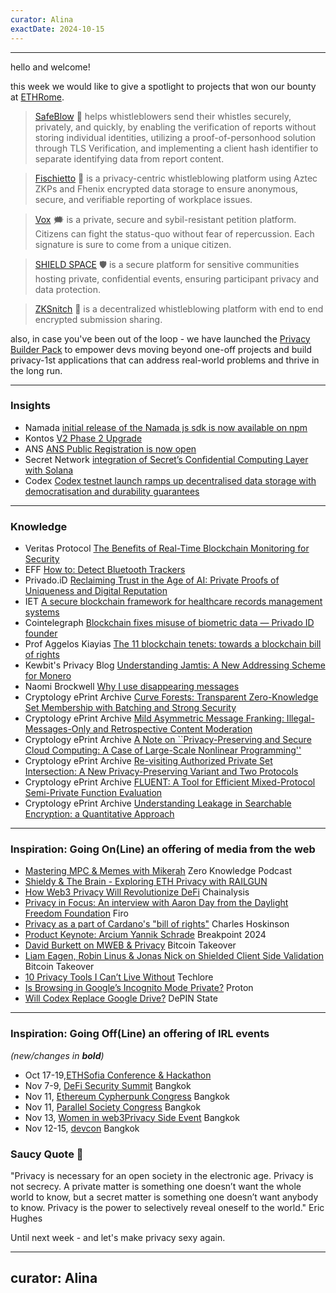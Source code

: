 ```yaml
---
curator: Alina
exactDate: 2024-10-15
---
```


<!--
### Insights

### Knowledge

### Inspiration

### Inspiration: Going On(Line) an offering of media from the web

### Inspiration: Going Off(Line) an offering of IRL events 

### Saucy Advice
-->

---

hello and welcome!

this week we would like to give a spotlight to projects that won our bounty at [ETHRome](https://x.com/ETHRome). 

> [SafeBlow](https://taikai.network/ethrome/hackathons/ethrome-24/projects/cm1v7swd803l4148w0xs03day/idea) 🛟 helps whistleblowers send their whistles securely, privately, and quickly, by  enabling the verification of reports without storing individual identities, utilizing a proof-of-personhood solution through TLS Verification, and implementing a client hash identifier to separate identifying data from report content.

> [Fischietto](https://taikai.network/ethrome/hackathons/ethrome-24/projects/cm1wpmq58000qh12dw418ownw/idea) 🤫 is a privacy-centric whistleblowing platform using Aztec ZKPs and Fhenix encrypted data storage to ensure anonymous, secure, and verifiable reporting of workplace issues.

> [Vox](https://taikai.network/ethrome/hackathons/ethrome-24/projects/cm1vw2ahy03o8148whytxec1k/idea) 🗯️ is a private, secure and sybil-resistant petition platform. Citizens can fight the status-quo without fear of repercussion. Each signature is sure to come from a unique citizen.

> [SHIELD SPACE](https://taikai.network/ethrome/hackathons/ethrome-24/projects/cm1wr1y8t0021h12dolec3083/idea) 🛡️ is a secure platform for sensitive communities hosting private, confidential events, ensuring participant privacy and data protection.

> [ZKSnitch](https://taikai.network/ethrome/hackathons/ethrome-24/projects/cm1x7zptj00bmu886s6e6wdoh/idea) 👀 is a decentralized whistleblowing platform with end to end encrypted submission sharing.

also, in case you've been out of the loop - we have launched the [Privacy Builder Pack](https://absorbing-diagram-66b.notion.site/Privacy-Builder-Pack-2cae5f1e195c4970b4eb41a14d3f4bde) to empower devs moving beyond one-off projects and build privacy-1st applications that can address real-world problems and thrive in the long run.

---

### Insights
- Namada [initial release of the Namada js sdk is now available on npm](https://www.npmjs.com/package/@heliaxdev/namada-sdk)
- Kontos [V2 Phase 2 Upgrade](https://x.com/Kontosio/status/1844979521113686497)
- ANS [ANS Public Registration is now open](https://aleonames.id/)
- Secret Network [integration of Secret’s Confidential Computing Layer with Solana](https://scrt.network/blog/decc-for-solana/)
- Codex [Codex testnet launch ramps up decentralised data storage with democratisation and durability guarantees](https://cointelegraph.com/press-releases/codex-testnet-launch-ramps-up-decentralised-data-storage-with-democratisation-and-incentivisation)

---

### Knowledge
- Veritas Protocol [The Benefits of Real-Time Blockchain Monitoring for Security](https://www.veritasprotocol.com/blog/the-benefits-of-real-time-blockchain-monitoring-for-security)
- EFF [How to: Detect Bluetooth Trackers](https://ssd.eff.org/module/how-to-detect-bluetooth-trackers)
- Privado.iD [Reclaiming Trust in the Age of AI: Private Proofs of Uniqueness and Digital Reputation](https://www.privado.id/blog/reclaiming-trust-in-the-age-of-ai)
- IET [A secure blockchain framework for healthcare records management systems](https://ietresearch.onlinelibrary.wiley.com/doi/full/10.1049/htl2.12092)
- Cointelegraph [Blockchain fixes misuse of biometric data — Privado ID founder](https://cointelegraph.com/news/blockchain-fixes-misuse-biometric-data-privado-id-founder)
- Prof Aggelos Kiayias [The 11 blockchain tenets: towards a blockchain bill of rights](https://iohk.io/en/blog/posts/2024/10/11/the-11-blockchain-tenets-towards-a-blockchain-bill-of-rights/)
- Kewbit's Privacy Blog [Understanding Jamtis: A New Addressing Scheme for Monero](https://kewbit.org/understanding-jamtis-a-new-address-format-for-monero/)
- Naomi Brockwell [Why I use disappearing messages](https://www.youtube.com/watch?v=T32XfRSaC0w)
- Cryptology ePrint Archive [Curve Forests: Transparent Zero-Knowledge Set Membership with Batching and Strong Security](https://eprint.iacr.org/2024/1647)
- Cryptology ePrint Archive [Mild Asymmetric Message Franking: Illegal-Messages-Only and Retrospective Content Moderation](https://eprint.iacr.org/2024/1608)
- Cryptology ePrint Archive [A Note on ``Privacy-Preserving and Secure Cloud Computing: A Case of Large-Scale Nonlinear Programming''](https://eprint.iacr.org/2024/1588)
- Cryptology ePrint Archive [Re-visiting Authorized Private Set Intersection: A New Privacy-Preserving Variant and Two Protocols](https://eprint.iacr.org/2024/1579)
- Cryptology ePrint Archive [FLUENT: A Tool for Efficient Mixed-Protocol Semi-Private Function Evaluation](https://eprint.iacr.org/2024/1561)
- Cryptology ePrint Archive [Understanding Leakage in Searchable Encryption: a Quantitative Approach](https://eprint.iacr.org/2024/1558)

  
---

### Inspiration: Going On(Line) an offering of media from the web
- [Mastering MPC & Memes with Mikerah](https://www.youtube.com/watch?v=1qJBFGXdah4) Zero Knowledge Podcast
- [Shieldy & The Brain - Exploring ETH Privacy with RAILGUN](https://x.com/RAILGUN_Project/status/1844362272430514228)
- [How Web3 Privacy Will Revolutionize DeFi](https://www.youtube.com/watch?v=ZnJTYSsnBc8) Chainalysis
- [Privacy in Focus: An interview with Aaron Day from the Daylight Freedom Foundation](https://www.youtube.com/watch?v=zU93_sCtitY&t=1253s) Firo
- [Privacy as a part of Cardano's "bill of rights"](https://x.com/i/broadcasts/1dRJZdXjdXAKB) Charles Hoskinson
- [Product Keynote: Arcium Yannik Schrade](https://www.youtube.com/watch?v=sSg_lzFt09k) Breakpoint 2024
- [David Burkett on MWEB & Privacy](https://www.youtube.com/watch?v=57L7Pr7gTgo) Bitcoin Takeover
- [Liam Eagen, Robin Linus & Jonas Nick on Shielded Client Side Validation](https://www.youtube.com/watch?v=f8aNWuBNnik) Bitcoin Takeover
- [10 Privacy Tools I Can’t Live Without](https://www.youtube.com/watch?v=zFbx-3pPVjU) Techlore
- [Is Browsing in Google’s Incognito Mode Private?](https://www.youtube.com/watch?v=cYeeGQgCuw4) Proton
- [Will Codex Replace Google Drive?](https://www.youtube.com/watch?v=BbxHXynDPBg) DePIN State
  
---

### Inspiration: Going Off(Line) an offering of IRL events 
*(new/changes in **bold**)*

* Oct 17-19,[ETHSofia Conference & Hackathon](https://www.ethsofia.com/)
* Nov 7-9, [DeFi Security Summit](https://defisecuritysummit.org/) Bangkok
* Nov 11, [Ethereum Cypherpunk Congress](https://congress.web3privacy.info/) Bangkok
* Nov 11, [Parallel Society Congress](https://psc.logos.co/) Bangkok
* Nov 13, [Women in web3Privacy Side Event](https://lu.ma/jgpu1m09) Bangkok
* Nov 12-15, [devcon](https://devcon.org/en/) Bangkok


### Saucy Quote 🥫

"Privacy is necessary for an open society in the electronic age. Privacy is not secrecy. A private matter is something one doesn’t want the whole world to know, but a secret matter is something one doesn’t want anybody to know. Privacy is the power to selectively reveal oneself to the world."
Eric Hughes

Until next week - and let's make privacy sexy again. 

---
curator: Alina
---
